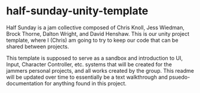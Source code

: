 # half-sunday-unity-template
Half Sunday is a jam collective composed of Chris Knoll, Jess Wiedman, Brock Thorne, Dalton Wright, and David Henshaw. This is our unity project template, where I (Chris) am going to try to keep our code that can be shared between projects.

This template is supposed to serve as a sandbox and introduction to UI, Input, Character Controller, etc. systems that will be created for the jammers personal projects, and all works created by the group. This readme will be updated over time to essentially be a text walkthrough and psuedo-documentation for anything found in this project. 
